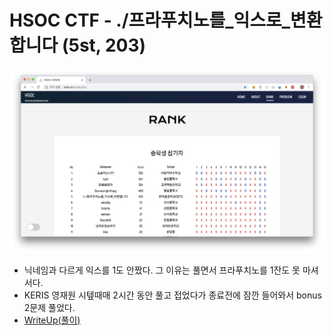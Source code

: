 # HSOC CTF - ./프라푸치노를_익스로_변환합니다 (5st, 203)
![scoreboard](./assets/scoreboard.png)

- 닉네임과 다르게 익스를 1도 안짰다. 그 이유는 풀면서 프라푸치노를 1잔도 못 마셔서다.
- KERIS 영재원 시텦때매 2시간 동안 풀고 접었다가 종료전에 잠깐 들어와서 bonus 2문제 풀었다.
- [WriteUp(풀이)](./writeup.pdf)
